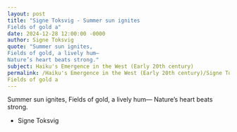 ```yaml
---
layout: post
title: "Signe Toksvig - Summer sun ignites
Fields of gold a"
date: 2024-12-28 12:00:00 -0000
author: Signe Toksvig
quote: "Summer sun ignites,
Fields of gold, a lively hum—
Nature’s heart beats strong."
subject: Haiku's Emergence in the West (Early 20th century)
permalink: /Haiku's Emergence in the West (Early 20th century)/Signe Toksvig/Signe Toksvig - Summer sun ignites
Fields of gold a
---
```


Summer sun ignites,
Fields of gold, a lively hum—
Nature’s heart beats strong.

- Signe Toksvig
